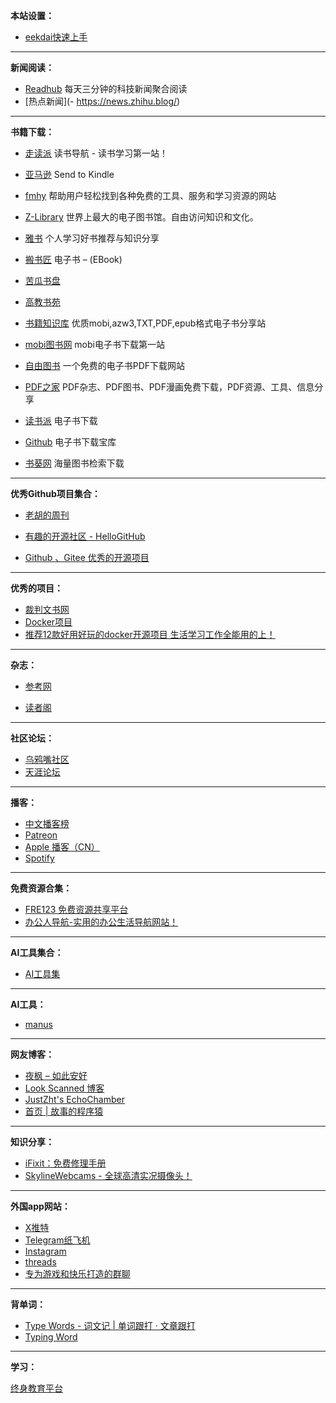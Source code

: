 
**本站设置：**

- [eekdai快速上手](https://blog.meekdai.com/)

---

**新闻阅读：**

- [Readhub](https://readhub.cn/) 每天三分钟的科技新闻聚合阅读
- [热点新闻](- https://news.zhihu.blog/)

---

**书籍下载：**

- [走读派](http://www.zoudupai.com/) 读书导航 - 读书学习第一站！

- [亚马逊](https://www.amazon.com/gp/sendtokindle) Send to Kindle

- [fmhy](https://fmhy.net/) 帮助用户轻松找到各种免费的工具、服务和学习资源的网站

- [Z-Library](https://zh.z-lib.gd/) 世界上最大的电子图书馆。自由访问知识和文化。
- [雅书](https://yabook.blog/) 个人学习好书推荐与知识分享
- [搬书匠](http://www.banshujiang.cn/) 电子书 – (EBook)
- [苦瓜书盘](https://kgbook.com/) 
- [高教书苑](https://ebook.hep.com.cn/)
- [书籍知识库](https://www.zhishikoo.com/)  优质mobi,azw3,TXT,PDF,epub格式电子书分享站
- [mobi图书网](https://www.mobitushu.cn/)  mobi电子书下载第一站
- [自由图书](https://book5678.com/)  一个免费的电子书PDF下载网站
- [PDF之家](https://pdfzj.com/)  PDF杂志、PDF图书、PDF漫画免费下载，PDF资源、工具、信息分享
- [读书派](https://www.dushupai.com/)  电子书下载
- [Github](https://github.com/jbiaojerry/ebook-treasure-chest) 电子书下载宝库
- [书葵网](https://www.shukui.net/) 海量图书检索下载
---

**优秀Github项目集合：**

- [老胡的周刊](https://weekly.howie6879.com/)
- [有趣的开源社区 - HelloGitHub](https://hellogithub.com/)

- [Github 、Gitee 优秀的开源项目](https://github.com/chenyl8848/great-open-source-project)

---

**优秀的项目：**

- [裁判文书网](https://caseopen.org/)
- [Docker项目](https://prclub.notion.site/Docker-827eaa2cc9a140538fc4ae5f15a74e95)
- [推荐12款好用好玩的docker开源项目 生活学习工作全能用的上！](https://blog.kejilion.pro/dockeapp/)

---

**杂志：**

- [参考网](https://www.fx361.com/)

- [读者阁](https://duzhege.cn/)

---

**社区论坛：**

- [乌鸦嘴社区](https://wyz.xyz/)
- [天涯论坛](https://tianya.my/)

---

**播客：**

- [中文播客榜](https://xyzrank.com/)
- [Patreon](https://www.patreon.com/)
- [Apple 播客（CN）](https://podcasts.apple.com/cn/browse)
- [Spotify](https://open.spotify.com/)

---

**免费资源合集：**

- [FRE123 免费资源共享平台](https://fre123.com/)
- [办公人导航-实用的办公生活导航网站！](https://www.bgrdh.com/)

---

**AI工具集合：**

- [AI工具集](https://ai-bot.cn/)

---

**AI工具：**

- [manus](https://manus.im/)

---

**网友博客：**

- [夜枫 – 如此安好](https://yefengs.com/)
- [Look Scanned 博客](https://blog.lookscanned.io/zh/)
- [JustZht's EchoChamber](https://www.justzht.com/)
- [首页 | 故事的程序猿](https://blog.lichenghao.cn/)

---

**知识分享：**

- [iFixit：免费修理手册](https://zh.ifixit.com/)
- [SkylineWebcams - 全球高清实况摄像头！](https://www.skylinewebcams.com/zh/webcam.html)

---

**外国app网站：**
- [X推特](https://x.com/)
- [Telegram纸飞机](https://web.telegram.org/k/)
- [Instagram](https://www.instagram.com/)
- [threads](https://www.threads.com/)
- [专为游戏和快乐打造的群聊](https://discord.com/)

---

**背单词：**

- [Type Words - 词文记 | 单词跟打 · 文章跟打](https://2study.top/#/practice)
- [Typing Word](https://typing-word.wangbin.run/#/practice)

---

**学习：**


[终身教育平台](https://le.ouchn.cn/home)